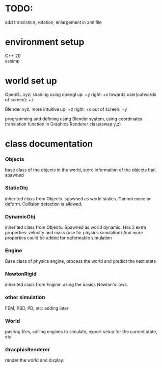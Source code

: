 
# TODO:
add translation, rotation, enlargement in xml file

# environment setup
C++ 20\
assimp 

# world set up

OpenGL xyz: shading using opengl
up: +y
right: +x
towards user(outwards of screen): +z

Blender xyz: more intuitive
up: +z
right: +x
out of screen: +y

programming and defining using Blender system,
using coordinates translation function in Graphics Renderer class(swap y,z)

# class documentation

### Objects

base class of the objects in the world, store information of the objects that spawned

### StaticObj

inherited class from Objects. spawned as world statics. Cannot move or deform. 
Collision detection is allowed.

### DynamicObj

inherited class from Objects. Spawned as world dynamic. 
Has 2 extra properties: velocity and mass (use for physics simulation)
And more properties could be added for deformable simulation

### Engine

Base class of physics engine, process the world and predict the next state

### NewtonRigid

inherited class from Engine. using the basics Newton's laws.

### other simulation

FEM, PBD, PD, etc: adding later

### World

pasring files, calling engines to simulate, export setup for the current state, etc

### GracphisRenderer

render the world and display.